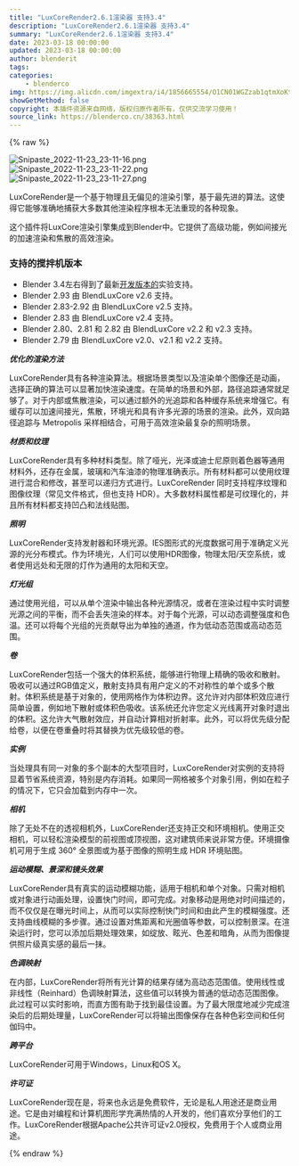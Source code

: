 ```yaml
---
title: "LuxCoreRender2.6.1渲染器 支持3.4"
description: "LuxCoreRender2.6.1渲染器 支持3.4"
summary: "LuxCoreRender2.6.1渲染器 支持3.4"
date: 2023-03-18 00:00:00
updated: 2023-03-18 00:00:00
author: blenderit
tags: 
categories:
    - blenderco
img: https://img.alicdn.com/imgextra/i4/1856665554/O1CN01WGZzab1qtmXoKtCKS_!!1856665554.png
showGetMethod: false
copyright: 本插件资源来自网络，版权归原作者所有，仅供交流学习使用！
source_link: https://blenderco.cn/38363.html
---
```


{% raw %}
<p><img src="https://img.alicdn.com/imgextra/i4/1856665554/O1CN01WGZzab1qtmXoKtCKS_!!1856665554.png" alt="Snipaste_2022-11-23_23-11-16.png"><br>
<img src="https://img.alicdn.com/imgextra/i1/1856665554/O1CN01uHHkO31qtmXvW0E4V_!!1856665554.png" alt="Snipaste_2022-11-23_23-11-22.png"><br>
<img src="https://img.alicdn.com/imgextra/i3/1856665554/O1CN01zFQxNM1qtmXxJthKT_!!1856665554.png" alt="Snipaste_2022-11-23_23-11-27.png"></p><p>LuxCoreRender是一个基于物理且无偏见的渲染引擎，基于最先进的算法。这使得它能够准确地捕获大多数其他渲染程序根本无法重现的各种现象。</p><p dir="auto">这个插件将LuxCore渲染引擎集成到Blender中。它提供了高级功能，例如间接光的加速渲染和焦散的高效渲染。</p><h3><a id="user-content-supported-blender-versions" class="anchor" href="https://github.com/LuxCoreRender/BlendLuxCore#supported-blender-versions" aria-hidden="true"></a>支持的搅拌机版本</h3><ul>
<li>Blender 3.4左右得到了最新<a href="https://github.com/LuxCoreRender/BlendLuxCore/releases">开发版本的</a>实验支持。</li>
<li>Blender 2.93 由 BlendLuxCore v2.6 支持。</li>
<li>Blender 2.83-2.92 由 BlendLuxCore v2.5 支持。</li>
<li>Blender 2.83 由 BlendLuxCore v2.4 支持。</li>
<li>Blender 2.80、2.81 和 2.82 由 BlendLuxCore v2.2 和 v2.3 支持。</li>
<li>Blender 2.79 由 BlendLuxCore v2.0、v2.1 和 v2.2 支持。</li>
</ul><p><em><strong>优化的渲染方法</strong></em></p><p>LuxCoreRender具有各种渲染算法。根据场景类型以及渲染单个图像还是动画，选择正确的算法可以显著加快渲染速度。在简单的场景和外部，路径追踪通常就足够了。对于内部或焦散渲染，可以通过额外的光追踪和各种缓存系统来增强它。有缓存可以加速间接光，焦散，环境光和具有许多光源的场景的渲染。此外，双向路径追踪与 Metropolis 采样相结合，可用于高效渲染最复杂的照明场景。</p><p><em><strong>材质和纹理</strong></em></p><p>LuxCoreRender具有多种材料类型。除了哑光，光泽或迪士尼原则着色器等通用材料外，还存在金属，玻璃和汽车油漆的物理准确表示。所有材料都可以使用纹理进行混合和修改，甚至可以递归方式进行。LuxCoreRender 同时支持程序纹理和图像纹理（常见文件格式，但也支持 HDR）。大多数材料属性都是可纹理化的，并且所有材料都支持凹凸和法线贴图。</p><p><strong><em>照明</em></strong></p><p>LuxCoreRender支持发射器和环境光源。IES图形式的光度数据可用于准确定义光源的光分布模式。作为环境光，人们可以使用HDR图像，物理太阳/天空系统，或者使用远处和无限的灯作为通用的太阳和天空。</p><p><strong><em>灯光组</em></strong></p><p>通过使用光组，可以从单个渲染中输出各种光源情况，或者在渲染过程中实时调整光源之间的平衡，而不会丢失渲染的样本。对于每个光源，可以动态调整强度和色温。还可以将每个光组的光贡献导出为单独的通道，作为低动态范围或高动态范围。</p><p><em><strong>卷</strong></em></p><p>LuxCoreRender包括一个强大的体积系统，能够进行物理上精确的吸收和散射。吸收可以通过RGB值定义，散射支持具有用户定义的不对称性的单个或多个散射。体积系统是基于对象的，使用网格作为体积边界。这允许对内部体积效应进行简单设置，例如地下散射或体积色吸收。该系统还允许您定义光线离开对象时退出的体积。这允许大气散射效应，并自动计算相对折射率。此外，可以将优先级分配给卷，以便在卷重叠时将其替换为优先级较低的卷。</p><p><strong><em>实例</em></strong></p><p>当处理具有同一对象的多个副本的大型项目时，LuxCoreRender对实例的支持将显着节省系统资源，特别是内存消耗。如果同一网格被多个对象引用，例如在粒子的情况下，它只会加载到内存中一次。</p><p><em><strong>相机</strong></em></p><p>除了无处不在的透视相机外，LuxCoreRender还支持正交和环境相机。使用正交相机，可以轻松渲染模型的前视图或顶视图，这对建筑师来说非常方便。环境摄像机可用于生成 360° 全景图或为基于图像的照明生成 HDR 环境贴图。</p><p><em><strong>运动模糊、景深和镜头效果</strong></em></p><p>LuxCoreRender具有真实的运动模糊功能，适用于相机和单个对象。只需对相机或对象进行动画处理，设置快门时间，即可完成。对象移动是用绝对时间描述的，而不仅仅是在曝光时间上，从而可以实际控制快门时间和由此产生的模糊强度。还支持曲线模糊的多步骤。通过设置对焦距离和光圈值等参数，可以控制景深。在渲染运行时，您可以添加后期处理效果，如绽放、眩光、色差和暗角，从而为图像提供照片级真实感的最后一抹。</p><p><strong><em>色调映射</em></strong></p><p>在内部，LuxCoreRender将所有光计算的结果存储为高动态范围值。使用线性或非线性（Reinhard）色调映射算法，这些值可以转换为普通的低动态范围图像。此过程可以实时影响，而直方图有助于找到最佳设置。为了最大限度地减少完成渲染后的后期处理量，LuxCoreRender可以将输出图像保存在各种色彩空间和任何伽玛中。</p><p><strong><em>跨平台</em></strong></p><p>LuxCoreRender可用于Windows，Linux和OS X。</p><p><strong><em>许可证</em></strong></p><p>LuxCoreRender现在是，将来也永远是免费软件，无论是私人用途还是商业用途。它是由对编程和计算机图形学充满热情的人开发的，他们喜欢分享他们的工作。LuxCoreRender根据Apache公共许可证v2.0授权，免费用于个人或商业用途。</p>
<div style="display: none">blenderco</div>
{% endraw %}